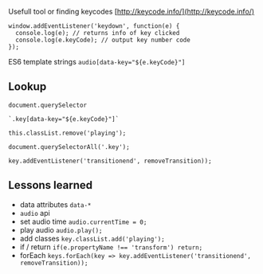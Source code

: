 Usefull tool or finding keycodes
[http://keycode.info/](http://keycode.info/)

```
window.addEventListener('keydown', function(e) {
  console.log(e); // returns info of key clicked
  console.log(e.keyCode); // output key number code
});
```

ES6 template strings
`audio[data-key="${e.keyCode}"]`

## Lookup

`document.querySelector`

```
`.key[data-key="${e.keyCode}"]`
```

`this.classList.remove('playing');`

`document.querySelectorAll('.key');`

`key.addEventListener('transitionend', removeTransition));`

## Lessons learned

- data attributes `data-*`
- `audio` api
- set audio time `audio.currentTime = 0;`
- play audio `audio.play();`
- add classes `key.classList.add('playing');`
- if / return `if(e.propertyName !== 'transform') return;`
- forEach `keys.forEach(key => key.addEventListener('transitionend', removeTransition));`
